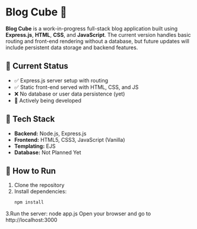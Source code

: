 # Blog Cube 🧊

**Blog Cube** is a work-in-progress full-stack blog application built using **Express.js**, **HTML**, **CSS**, and **JavaScript**. The current version handles basic routing and front-end rendering without a database, but future updates will include persistent data storage and backend features.

## 🚧 Current Status

- ✅ Express.js server setup with routing
- ✅ Static front-end served with HTML, CSS, and JS
- ❌ No database or user data persistence (yet)
- 🔄 Actively being developed

## 🔧 Tech Stack

- **Backend:** Node.js, Express.js
- **Frontend:** HTML5, CSS3, JavaScript (Vanilla)
- **Templating:** EJS
- **Database:** Not Planned Yet

## 🚀 How to Run

1. Clone the repository
2. Install dependencies:
   ```bash
   npm install
3.Run the server:
node app.js
Open your browser and go to http://localhost:3000
